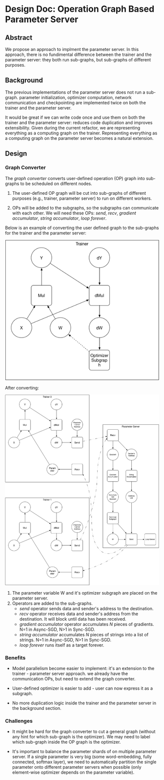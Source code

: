 # Design Doc: Operation Graph Based Parameter Server

## Abstract

We propose an approach to implment the parameter server. In this
approach, there is no fundimental difference between the trainer and
the parameter server: they both run sub-graphs, but sub-graphs of
different purposes.

## Background

The previous implementations of the parameter server does not run a
sub-graph. parameter initialization, optimizer computation, network
communication and checkpointing are implemented twice on both the
trainer and the parameter server.

It would be great if we can write code once and use them on both the
trainer and the parameter server: reduces code duplication and
improves extensibility. Given during the current refactor, we are
representing everything as a computing graph on the
trainer. Representing everything as a computing graph on the parameter
server becomes a natural extension.

## Design

### Graph Converter

The *graph converter* converts user-defined operation (OP) graph into
sub-graphs to be scheduled on different nodes.

1. The user-defined OP graph will be cut into sub-graphs of
different purposes (e.g., trainer, parameter server) to run on
different workers.

1. OPs will be added to the subgraphs, so the subgraphs can
communicate with each other. We will need these OPs: *send*, *recv*,
*gradient accumulator*, *string accumulator*, *loop forever*.

Below is an example of converting the user defined graph to the
sub-graphs for the trainer and the parameter server:

<img src="src/local-graph.png"/>

After converting:

<img src="src/dist-graph.png"/>

1. The parameter variable W and it's optimizer subgraph are placed on the parameter server.
1. Operators are added to the sub-graphs.
   - *send* operator sends data and sender's address to the destination.
   - *recv* operator receives data and sender's address from the
     destination. It will block until data has been received.
   - *gradient accumulator* operator accumulates *N* pieces of
     gradients. N=1 in Async-SGD, N>1 in Sync-SGD.
   - *string accumulator* accumulates *N* pieces of strings into a
     list of strings. N=1 in Async-SGD, N>1 in Sync-SGD.
   - *loop forever* runs itself as a target forever.

### Benefits

- Model parallelism become easier to implement: it's an extension to
  the trainer - parameter server approach. we already have the
  communication OPs, but need to extend the graph converter.

- User-defined optimizer is easier to add - user can now express it as
  a subgraph.

- No more duplication logic inside the trainer and the parameter
  server in the background section.

### Challenges

- It might be hard for the graph converter to cut a general graph
  (without any hint for which sub-graph is the optimizer). We may need
  to label which sub-graph inside the OP graph is the optimizer.

- It's important to balance the parameter shards of on multiple
  parameter server. If a single parameter is very big (some
  word-embedding, fully connected, softmax layer), we need to
  automatically partition the single parameter onto different
  parameter servers when possible (only element-wise optimizer depends
  on the parameter variable).
